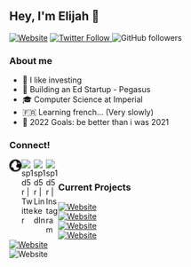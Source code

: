 ## Hey, I'm Elijah  👋

[![Website](https://img.shields.io/website?label=my-website&style=for-the-badge&url=https%3A%2F%2Fcodestackr.com)](https://www.doc.ic.ac.uk/~aa1719/#/)
[![Twitter Follow](https://img.shields.io/twitter/follow/sp1d5r_?style=for-the-badge&logo=twitter)
](https://twitter.com/sp1d5r_)
![GitHub followers](https://img.shields.io/github/followers/sp1d5r?style=for-the-badge&logo=github)

### About me

- 🚀 I like investing
- 🌱 Building an Ed Startup - Pegasus 
- 🎓 Computer Science at Imperial 
- 🇫🇷  Learning french... (Very slowly)
- 🥅 2022 Goals: be better than i was 2021

### Connect! 
[<img align="left" alt="sp1d5r.com" width="22px" src="https://raw.githubusercontent.com/iconic/open-iconic/master/svg/globe.svg" />][website]
[<img align="left" alt="sp1d5r | Twitter" width="22px" src="https://cdn.jsdelivr.net/npm/simple-icons@v3/icons/twitter.svg" />][twitter]
[<img align="left" alt="sp1d5r | LinkedIn" width="22px" src="https://cdn.jsdelivr.net/npm/simple-icons@v3/icons/linkedin.svg" />][linkedin]
[<img align="left" alt="sp1d5r | Instagram" width="22px" src="https://cdn.jsdelivr.net/npm/simple-icons@v3/icons/instagram.svg" />][instagram]
<br/>

### Current Projects 
[![Website](https://img.shields.io/website?label=Quandora&up_message=up&style=for-the-badge&url=https%3A%2F%2Fquandora-quant.herokuapp.com)](https://quandora-quant.herokuapp.com)
<br/>
[![Website](https://img.shields.io/website?label=Covid%2019%20Tracker&up_message=Up&style=for-the-badge&url=https%3A%2F%2Fcovid-tracker-program.herokuapp.com)](https://covid-tracker-program.herokuapp.com)
<br/>
[![Website](https://img.shields.io/website?label=Instamation%20-%20Version%201&up_color=red&up_message=Broken&style=for-the-badge&url=https%3A%2F%2Finstamation.herokuapp.com)](https://instamation.herokuapp.com)
<br/>
[![Website](https://img.shields.io/website?label=Instamation%20-%20Version%202&up_color=blue&up_message=In%20Progress&style=for-the-badge&url=https%3A%2F%2Finstamation.herokuapp.com)](https://instamation.herokuapp.com)
<br/>
[![Website](https://img.shields.io/website?label=ismydadbackyet.com&up_color=blue&up_message=In%20Progress&style=for-the-badge&url=https%3A%2F%2Finstamation.herokuapp.com)](https://ismydadbackyet.com)
<br/>
![Website](https://img.shields.io/website?label=Pegasus%20Education&up_color=blue&up_message=In%20Progress&style=for-the-badge&url=https%3A%2F%2Finstamation.herokuapp.com)




[website]: https://www.doc.ic.ac.uk/~aa1719/#/
[twitter]: https://twitter.com/sp1d5r_
[linkedin]: https://www.linkedin.com/in/elijahahmad/
[instagram]: https://www.instagram.com/ElijahAhmad__ 
